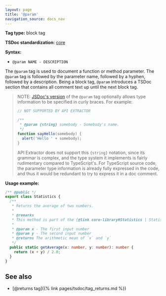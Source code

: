 ```yaml
---
layout: page
title: '@param'
navigation_source: docs_nav
---
```


**Tag type:** block tag

**TSDoc standardization:** [core](
https://github.com/Microsoft/tsdoc/blob/master/tsdoc/src/details/Standardization.ts)

**Syntax:**

* `@param NAME - DESCRIPTION`

The `@param` tag is used to document a function or method parameter.  The `@param` tag is followed by the
parameter name, followed by a hyphen, followed by a description.  Being a block tag, `@param` introduces
a TSDoc section that contains all comment text up until the next block tag.

> NOTE: [JSDoc's version](http://usejsdoc.org/tags-param.html) of the `@param` tag optionally allows type
> information to be specified in curly braces.  For example:
>
> ```js
> // NOT SUPPORTED BY API EXTRACTOR
>
> /**
>  * @param {string} somebody - Somebody's name.
>  */
> function sayHello(somebody) {
>   alert('Hello ' + somebody);
> }
> ```
>
> API Extractor does not support this `{string}` notation, since its grammar is complex, and
> the type system it implements is fairly rudimentary compared to TypeScript's.  For TypeScript source code,
> the parameter type information is already fully expressed in the code, and thus it would be redundant
> to try to express it in a doc comment.

**Usage example:**

```ts
/** @public */
export class Statistics {
  /**
   * Returns the average of two numbers.
   *
   * @remarks
   * This method is part of the {@link core-library#Statistics | Statistics subsystem}.
   *
   * @param x - The first input number
   * @param y - The second input number
   * @returns The arithmetic mean of `x` and `y`
   */
  public static getAverage(x: number, y: number): number {
    return (x + y) / 2.0;
  }
}
```

## See also

- [@returns tag]({% link pages/tsdoc/tag_returns.md %})
